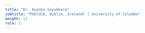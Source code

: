 ```yaml
---
title: "Dr. Asanka Sayakkara"
jobtitle: "PhD(UCD, Dublin, Ireland) | University of Colombo"
weight: 11
role: 2
---
```


